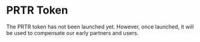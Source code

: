 # PRTR Token

The PRTR token has not been launched yet. However, once launched, it will be used to compensate our early partners and users.
